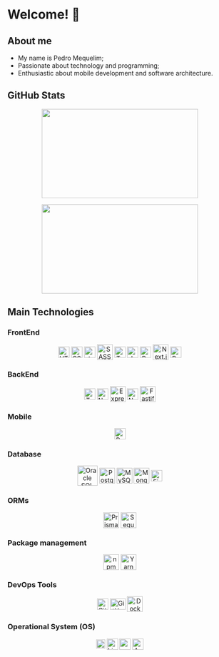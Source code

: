 # Welcome! 👋

## About me
<div>
  <ul>
    <li>My name is Pedro Mequelim;</li>
    <li>Passionate about technology and programming;</li>
    <li>Enthusiastic about mobile development and software architecture.</li>
  </ul>
</div>

## GitHub Stats

<div align="center">
  <img
    height="200rem"
    width="350rem"
    src="http://github-profile-summary-cards.vercel.app/api/cards/repos-per-language?username=phms02&theme=github_dark"
  />

  <img
    height="200rem"
    width="350rem"
    src="http://github-profile-summary-cards.vercel.app/api/cards/most-commit-language?username=phms02&theme=github_dark"
  />
</div>

## Main Technologies

### FrontEnd

<div align="center">
  <img alt="HTML" height="25" align="center" align="center" width="25" src="https://cdn.jsdelivr.net/gh/devicons/devicon@latest/icons/html5/html5-original.svg" />
  <img alt="CSS" height="25" align="center" align="center" width="25" src="https://cdn.jsdelivr.net/gh/devicons/devicon@latest/icons/css3/css3-original.svg" />
  <img alt="styled-components" height="25" align="center" align="center" width="25" src="https://skillicons.dev/icons?i=styledcomponents" />
  <img alt="SASS" height="35" align="center" align="center" width="35" src="https://cdn.jsdelivr.net/gh/devicons/devicon@latest/icons/sass/sass-original.svg" />
  <img alt="TypeScript" height="25" align="center" align="center" width="25" src="https://cdn.jsdelivr.net/gh/devicons/devicon@latest/icons/typescript/typescript-original.svg" />
  <img alt="JavaScript" height="25" align="center" align="center" width="25" src="https://cdn.jsdelivr.net/gh/devicons/devicon@latest/icons/javascript/javascript-original.svg" />
  <img alt="React.js" height="25" align="center" align="center" width="25" src="https://cdn.jsdelivr.net/gh/devicons/devicon@latest/icons/react/react-original.svg" />
  <img alt="Next.js" height="35" align="center" align="center" width="35" src="https://cdn.jsdelivr.net/gh/devicons/devicon@latest/icons/nextjs/nextjs-original-wordmark.svg" />
  <img alt="Redux.js" height="25" align="center" align="center" width="25" src="https://cdn.jsdelivr.net/gh/devicons/devicon@latest/icons/redux/redux-original.svg" />
</div>

### BackEnd

<div align="center">
  <!-- <img alt="Golang" height="35" align="center" width="35" src="https://cdn.jsdelivr.net/gh/devicons/devicon@latest/icons/go/go-original-wordmark.svg" />
  <img alt="Dart" height="25" align="center" width="25" src="https://cdn.jsdelivr.net/gh/devicons/devicon@latest/icons/dart/dart-original.svg" /> -->
  <img alt="TypeScript" height="25" align="center" width="25" src="https://cdn.jsdelivr.net/gh/devicons/devicon@latest/icons/typescript/typescript-original.svg" />
  <img alt="Node.js" height="25" align="center" width="25" src="https://cdn.jsdelivr.net/gh/devicons/devicon@latest/icons/nodejs/nodejs-original.svg" />
  <img alt="Express.js" height="35" align="center" width="35" src="https://cdn.jsdelivr.net/gh/devicons/devicon@latest/icons/express/express-original.svg" />
  <img alt="NestJS" height="25" align="center" width="25" src="https://cdn.jsdelivr.net/gh/devicons/devicon@latest/icons/nestjs/nestjs-original.svg" />
  <img alt="Fastify" height="35" align="center" width="35" src="https://cdn.jsdelivr.net/gh/devicons/devicon@latest/icons/fastify/fastify-original.svg" />
  <!-- <img alt="Spring Boot" height="25" align="center" width="25" src="https://cdn.jsdelivr.net/gh/devicons/devicon@latest/icons/spring/spring-original.svg" />
  <img alt="Maven" height="35" align="center" width="35" src="https://cdn.jsdelivr.net/gh/devicons/devicon@latest/icons/maven/maven-original.svg" /> -->
</div>

### Mobile

<div align="center">
  <!-- <img alt="Kotlin" height="25" align="center" width="25" src="https://cdn.jsdelivr.net/gh/devicons/devicon@latest/icons/kotlin/kotlin-original.svg" />
  <img alt="Swift" height="25" align="center" width="25" src="https://cdn.jsdelivr.net/gh/devicons/devicon@latest/icons/swift/swift-original.svg" /> -->
  <img alt="React Native" height="25" align="center" width="25" src="https://cdn.jsdelivr.net/gh/devicons/devicon@latest/icons/react/react-original.svg" />
  <!-- <img alt="Flutter" height="25" align="center" width="25" src="https://cdn.jsdelivr.net/gh/devicons/devicon@latest/icons/flutter/flutter-original.svg" /> -->
</div>

<!-- ### API

<div align="center">
  <img alt="GraphQL" height="35" align="center" width="35" src="https://cdn.jsdelivr.net/gh/devicons/devicon@latest/icons/graphql/graphql-plain.svg" />
</div> -->

### Database

<div align="center">
  <img alt="Oracle SQL" height="45" align="center" width="45" src="https://cdn.jsdelivr.net/gh/devicons/devicon@latest/icons/oracle/oracle-original.svg" />
  <img alt="PostgreSQL" height="35" align="center" width="35" src="https://cdn.jsdelivr.net/gh/devicons/devicon@latest/icons/postgresql/postgresql-original.svg" />
  <img alt="MySQL" height="35" align="center" width="35" src="https://cdn.jsdelivr.net/gh/devicons/devicon@latest/icons/mysql/mysql-original.svg" />
  <img alt="MongoDB" height="35" align="center" width="35" src="https://cdn.jsdelivr.net/gh/devicons/devicon@latest/icons/mongodb/mongodb-original.svg" />
  <!-- <img alt="DynamoDB" height="35" align="center" width="35" src="https://cdn.jsdelivr.net/gh/devicons/devicon@latest/icons/dynamodb/dynamodb-original.svg" />
  <img alt="Cassandra" height="35" align="center" width="35" src="https://cdn.jsdelivr.net/gh/devicons/devicon@latest/icons/cassandra/cassandra-original.svg" /> -->
  <img alt="Firebase" height="25" align="center" width="25" src="https://cdn.jsdelivr.net/gh/devicons/devicon@latest/icons/firebase/firebase-original.svg" />
  <!-- <img alt="Redis" height="35" align="center" width="35" src="https://cdn.jsdelivr.net/gh/devicons/devicon@latest/icons/redis/redis-original.svg" /> -->
</div>

### ORMs

<div align="center">
  <img alt="Prisma" height="35" align="center" width="35" src="https://cdn.jsdelivr.net/gh/devicons/devicon@latest/icons/prisma/prisma-original.svg" />
  <img alt="Sequelize" height="35" align="center" width="35" src="https://cdn.jsdelivr.net/gh/devicons/devicon@latest/icons/sequelize/sequelize-original.svg" />
  <!-- <img alt="Hibernate" height="35" align="center" width="35" src="https://cdn.jsdelivr.net/gh/devicons/devicon@latest/icons/hibernate/hibernate-original.svg" /> -->
</div>

<!-- ### Software Testing

<div align="center">
  <img alt="JUnit" height="40" align="center" width="40" src="https://cdn.jsdelivr.net/gh/devicons/devicon@latest/icons/junit/junit-original-wordmark.svg" />
  <img alt="Selenium" height="35" align="center" width="35" src="https://cdn.jsdelivr.net/gh/devicons/devicon@latest/icons/selenium/selenium-original.svg" />
  <img alt="Jest" height="35" align="center" width="35" src="https://cdn.jsdelivr.net/gh/devicons/devicon@latest/icons/jest/jest-plain.svg" />
  <img alt="Cypress" height="35" align="center" width="35" src="https://cdn.jsdelivr.net/gh/devicons/devicon@latest/icons/cypressio/cypressio-original.svg" />
</div> -->

### Package management

<div align="center">
  <img alt="npm" height="35" align="center" width="35" src="https://cdn.jsdelivr.net/gh/devicons/devicon@latest/icons/npm/npm-original-wordmark.svg" />
  <img alt="Yarn" height="35" align="center" width="35" src="https://cdn.jsdelivr.net/gh/devicons/devicon@latest/icons/yarn/yarn-original.svg" />
</div>

<!-- ### Cloud & Hosting

<div align="center">
  <img alt="AWS" height="35" align="center" width="35" src="https://cdn.jsdelivr.net/gh/devicons/devicon@latest/icons/amazonwebservices/amazonwebservices-original-wordmark.svg" />
  <img alt="Azure" height="35" align="center" width="35" src="https://cdn.jsdelivr.net/gh/devicons/devicon@latest/icons/azure/azure-original.svg" />
  <img alt="Vercel" height="50" align="center" width="50" src="https://cdn.jsdelivr.net/gh/devicons/devicon@latest/icons/vercel/vercel-original-wordmark.svg" />
  <img alt="Heroku" height="35" align="center" width="35" src="https://cdn.jsdelivr.net/gh/devicons/devicon@latest/icons/heroku/heroku-original.svg" />
  <img alt="Netlify" height="50" align="center" width="50" src="https://cdn.jsdelivr.net/gh/devicons/devicon@latest/icons/netlify/netlify-original-wordmark.svg" />
</div> -->

### DevOps Tools

<div align="center">
  <img alt="Git" height="25" align="center" width="25" src="https://cdn.jsdelivr.net/gh/devicons/devicon@latest/icons/git/git-original.svg" />
  <img alt="GitHub" height="25" align="center" width="35" src="https://cdn.jsdelivr.net/gh/devicons/devicon@latest/icons/github/github-original.svg" />
  <img alt="Docker" height="35" align="center" width="35" src="https://cdn.jsdelivr.net/gh/devicons/devicon@latest/icons/docker/docker-original.svg" />
  <!-- <img alt="Kubernetes" height="35" align="center" width="35" src="https://cdn.jsdelivr.net/gh/devicons/devicon@latest/icons/kubernetes/kubernetes-original.svg" /> -->
</div>

### Operational System (OS)

<div align="center">
  <img alt="Windows" height="20" align="center" width="20" src="https://cdn.jsdelivr.net/gh/devicons/devicon@latest/icons/windows11/windows11-original.svg" />
  <img alt="Linux" height="25" align="center" width="25" src="https://cdn.jsdelivr.net/gh/devicons/devicon@latest/icons/linux/linux-original.svg" />
  <img alt="macOS / iOS" height="25" align="center" width="25" src="https://cdn.jsdelivr.net/gh/devicons/devicon@latest/icons/apple/apple-original.svg" />
  <img alt="Android" height="25" align="center" width="25" src="https://cdn.jsdelivr.net/gh/devicons/devicon@latest/icons/android/android-plain.svg" />
</div>